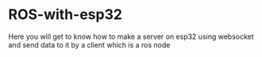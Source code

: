 # ROS-with-esp32
Here you will get to know how to make a server on esp32 using websocket and send data to it by a client which is a ros node  
